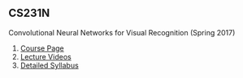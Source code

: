 ## CS231N

Convolutional Neural Networks for Visual Recognition (Spring 2017)

1) [Course Page](http://cs231n.stanford.edu/)
2) [Lecture Videos](https://www.youtube.com/playlist?list=PL3FW7Lu3i5JvHM8ljYj-zLfQRF3EO8sYv)
3) [Detailed Syllabus](http://cs231n.stanford.edu/syllabus.html)
